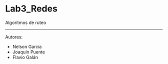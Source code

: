 # Lab3_Redes

Algoritmos de ruteo

______________________________________________________________________

Autores:

- Nelson García
- Joaquín Puente
- Flavio Galán
